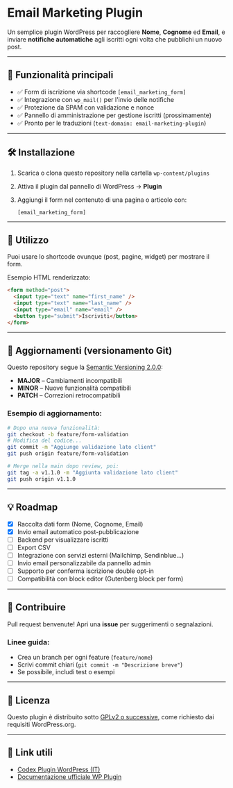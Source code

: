 # Email Marketing Plugin

Un semplice plugin WordPress per raccogliere **Nome**, **Cognome** ed **Email**, e inviare **notifiche automatiche** agli iscritti ogni volta che pubblichi un nuovo post.

---

## 🚀 Funzionalità principali

* ✅ Form di iscrizione via shortcode `[email_marketing_form]`
* ✅ Integrazione con `wp_mail()` per l'invio delle notifiche
* ✅ Protezione da SPAM con validazione e nonce
* ✅ Pannello di amministrazione per gestione iscritti (prossimamente)
* ✅ Pronto per le traduzioni (`text-domain: email-marketing-plugin`)

---

## 🛠️ Installazione

1. Scarica o clona questo repository nella cartella `wp-content/plugins`
2. Attiva il plugin dal pannello di WordPress → **Plugin**
3. Aggiungi il form nel contenuto di una pagina o articolo con:

   ```
   [email_marketing_form]
   ```

---

## 🧩 Utilizzo

Puoi usare lo shortcode ovunque (post, pagine, widget) per mostrare il form.

Esempio HTML renderizzato:

```html
<form method="post">
  <input type="text" name="first_name" />
  <input type="text" name="last_name" />
  <input type="email" name="email" />
  <button type="submit">Iscriviti</button>
</form>
```

---

## 🔄 Aggiornamenti (versionamento Git)

Questo repository segue la [Semantic Versioning 2.0.0](https://semver.org/lang/it/):

* **MAJOR** – Cambiamenti incompatibili
* **MINOR** – Nuove funzionalità compatibili
* **PATCH** – Correzioni retrocompatibili

### Esempio di aggiornamento:

```bash
# Dopo una nuova funzionalità:
git checkout -b feature/form-validation
# Modifica del codice...
git commit -m "Aggiunge validazione lato client"
git push origin feature/form-validation

# Merge nella main dopo review, poi:
git tag -a v1.1.0 -m "Aggiunta validazione lato client"
git push origin v1.1.0
```

---

## 💡 Roadmap

* [x] Raccolta dati form (Nome, Cognome, Email)
* [x] Invio email automatico post-pubblicazione
* [ ] Backend per visualizzare iscritti
* [ ] Export CSV
* [ ] Integrazione con servizi esterni (Mailchimp, Sendinblue...)
* [ ] Invio email personalizzabile da pannello admin
* [ ] Supporto per conferma iscrizione double opt-in
* [ ] Compatibilità con block editor (Gutenberg block per form)

---

## 🤝 Contribuire

Pull request benvenute! Apri una **issue** per suggerimenti o segnalazioni.

### Linee guida:

* Crea un branch per ogni feature (`feature/nome`)
* Scrivi commit chiari (`git commit -m "Descrizione breve"`)
* Se possibile, includi test o esempi

---

## 📄 Licenza

Questo plugin è distribuito sotto [GPLv2 o successive](http://www.gnu.org/licenses/gpl-2.0.html), come richiesto dai requisiti WordPress.org.

---

## 🔗 Link utili

* [Codex Plugin WordPress (IT)](https://codex.wordpress.org/it:Scrivere_un_Plugin)
* [Documentazione ufficiale WP Plugin](https://developer.wordpress.org/plugins/)
